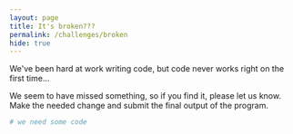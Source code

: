 ```yaml
---
layout: page
title: It's broken???
permalink: /challenges/broken
hide: true
---
```


We've been hard at work writing code, but code never works right on the first
time...

We seem to have missed something, so if you find it, please let us know. Make
the needed change and submit the final output of the program.

```python
# we need some code
```